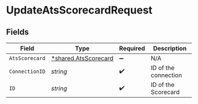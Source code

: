 # UpdateAtsScorecardRequest


## Fields

| Field                                                       | Type                                                        | Required                                                    | Description                                                 |
| ----------------------------------------------------------- | ----------------------------------------------------------- | ----------------------------------------------------------- | ----------------------------------------------------------- |
| `AtsScorecard`                                              | [*shared.AtsScorecard](../../models/shared/atsscorecard.md) | :heavy_minus_sign:                                          | N/A                                                         |
| `ConnectionID`                                              | *string*                                                    | :heavy_check_mark:                                          | ID of the connection                                        |
| `ID`                                                        | *string*                                                    | :heavy_check_mark:                                          | ID of the Scorecard                                         |